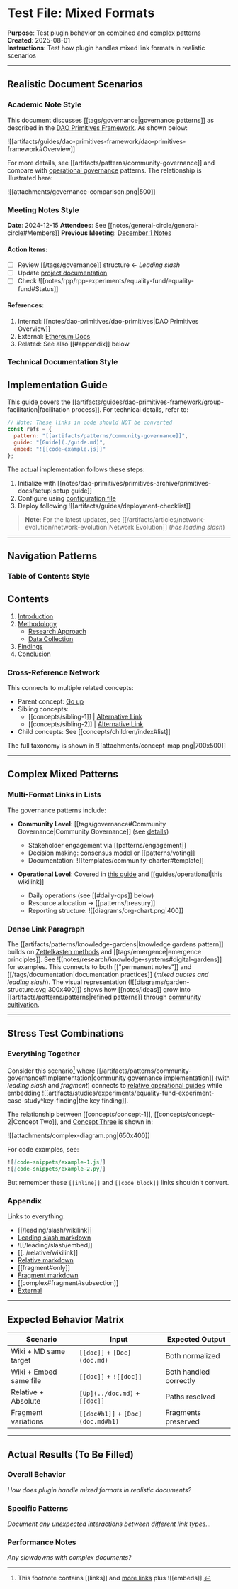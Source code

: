 # Test File: Mixed Formats

**Purpose**: Test plugin behavior on combined and complex patterns  
**Created**: 2025-08-01  
**Instructions**: Test how plugin handles mixed link formats in realistic scenarios

---

## Realistic Document Scenarios

### Academic Note Style

This document discusses [[tags/governance|governance patterns]] as described in the [DAO Primitives Framework](artifacts/guides/dao-primitives-framework/dao-primitives-framework.md). As shown below:

![[artifacts/guides/dao-primitives-framework/dao-primitives-framework#Overview]]

For more details, see [[artifacts/patterns/community-governance]] and compare with [operational governance](artifacts/patterns/operational-governance.md) patterns. The relationship is illustrated here:

![[attachments/governance-comparison.png|500]]

### Meeting Notes Style

**Date**: 2024-12-15
**Attendees**: See [[notes/general-circle/general-circle#Members]]
**Previous Meeting**: [December 1 Notes](../2024-12-01-meeting.md)

#### Action Items:
- [ ] Review [[/tags/governance]] structure ← *Leading slash*
- [ ] Update [project documentation](../../projects/current/dao-project.md#documentation)
- [ ] Check ![[notes/rpp/rpp-experiments/equality-fund/equality-fund#Status]]

#### References:
1. Internal: [[notes/dao-primitives/dao-primitives|DAO Primitives Overview]]
2. External: [Ethereum Docs](https://ethereum.org/en/dao/)
3. Related: See also [[#appendix]] below

### Technical Documentation Style

## Implementation Guide

This guide covers the [[artifacts/guides/dao-primitives-framework/group-facilitation|facilitation process]]. For technical details, refer to:

```javascript
// Note: These links in code should NOT be converted
const refs = {
  pattern: "[[artifacts/patterns/community-governance]]",
  guide: "[Guide](./guide.md)",
  embed: "![[code-example.js]]"
};
```

The actual implementation follows these steps:

1. Initialize with [[notes/dao-primitives/primitives-archive/primitives-docs/setup|setup guide]]
2. Configure using [configuration file](../config/settings.md)
3. Deploy following ![[artifacts/guides/deployment-checklist]]

> **Note**: For the latest updates, see [[/artifacts/articles/network-evolution/network-evolution|Network Evolution]] (*has leading slash*)

---

## Navigation Patterns

### Table of Contents Style

## Contents

1. [Introduction](#introduction)
2. [Methodology](#methodology)
   - [Research Approach](#research-approach)
   - [Data Collection](#data-collection)
3. [Findings](#findings)
4. [Conclusion](#conclusion)

### Cross-Reference Network

This connects to multiple related concepts:
- Parent concept: [Go up](../concepts/parent-concept.md)
- Sibling concepts: 
  - [[concepts/sibling-1]] | [Alternative Link](concepts/sibling-1.md)
  - [[concepts/sibling-2]] | [Alternative Link](concepts/sibling-2.md)
- Child concepts: See [[concepts/children/index#list]]

The full taxonomy is shown in ![[attachments/concept-map.png|700x500]]

---

## Complex Mixed Patterns

### Multi-Format Links in Lists

The governance patterns include:

- **Community Level**: [[tags/governance#Community Governance|Community Governance]] (see [details](tags/governance.md#community-governance))
  - Stakeholder engagement via [[patterns/engagement]]
  - Decision making: [consensus model](patterns/consensus.md) or [[patterns/voting]]
  - Documentation: ![[templates/community-charter#template]]

- **Operational Level**: Covered in [this guide](guides/operational.md) and [[guides/operational|this wikilink]]
  - Daily operations (see [[#daily-ops]] below)
  - Resource allocation → [[patterns/treasury]]
  - Reporting structure: ![[diagrams/org-chart.png|400]]

### Dense Link Paragraph

The [[artifacts/patterns/knowledge-gardens|knowledge gardens pattern]] builds on [Zettelkasten methods](https://zettelkasten.de/) and [[tags/emergence|emergence principles]]. See ![[notes/research/knowledge-systems#digital-gardens]] for examples. This connects to both [["permanent notes"]] and [[/tags/documentation|documentation practices]] (*mixed quotes and leading slash*). The visual representation (![[diagrams/garden-structure.svg|300x400]]) shows how [[notes/ideas]] grow into [[artifacts/patterns/patterns|refined patterns]] through [community cultivation](../community/processes/cultivation.md).

---

## Stress Test Combinations

### Everything Together

Consider this scenario[^1] where [[/artifacts/patterns/community-governance#Implementation|community governance implementation]] (with *leading slash* and *fragment*) connects to [relative operational guides](../../guides/operational/implementation.md#step-1) while embedding ![[artifacts/studies/experiments/equality-fund-experiment-case-study^key-finding|the key finding]]. 

[^1]: This footnote contains [[links]] and [more links](notes/ref.md) plus ![[embeds]].

The relationship between [[concepts/concept-1]], [[concepts/concept-2|Concept Two]], and [Concept Three](concepts/concept-3.md) is shown in:

![[attachments/complex-diagram.png|650x400]]

For code examples, see:

```markdown
![[code-snippets/example-1.js]]
![[code-snippets/example-2.py]]
```

But remember these `[[inline]]` and ```[[code block]]``` links shouldn't convert.

### Appendix

Links to everything:
- [[/leading/slash/wikilink]]
- [Leading slash markdown](/leading/slash/markdown.md)
- ![[/leading/slash/embed]]
- [[../relative/wikilink]]
- [Relative markdown](../relative/markdown.md)
- [[fragment#only]]
- [Fragment markdown](#fragment-only)
- [[complex#fragment#subsection]]
- [External](https://example.com#section)

---

## Expected Behavior Matrix

| Scenario | Input | Expected Output |
|----------|-------|-----------------|
| Wiki + MD same target | `[[doc]]` + `[Doc](doc.md)` | Both normalized |
| Wiki + Embed same file | `[[doc]]` + `![[doc]]` | Both handled correctly |
| Relative + Absolute | `[Up](../doc.md)` + `[[doc]]` | Paths resolved |
| Fragment variations | `[[doc#h1]]` + `[Doc](doc.md#h1)` | Fragments preserved |

---

## Actual Results (To Be Filled)

### Overall Behavior
_How does plugin handle mixed formats in realistic documents?_

### Specific Patterns
_Document any unexpected interactions between different link types..._

### Performance Notes
_Any slowdowns with complex documents?_